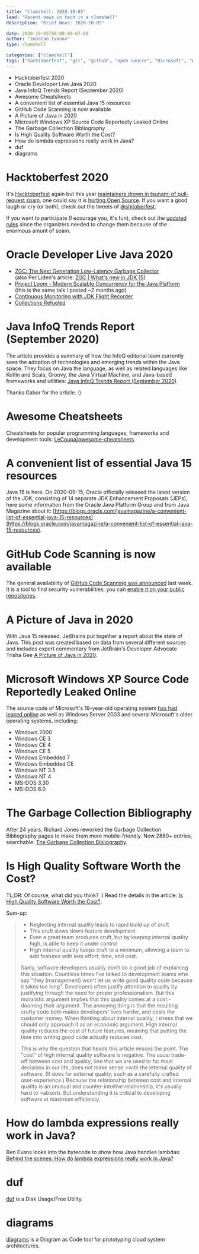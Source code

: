 ```yaml
---
title: "Clamshell: 2020-10-05"
lead: "Recent news in tech in a clamshell"
description: "Brief News: 2020-10-05"

date: 2020-10-05T09:00:00-07:00
author: "Jonatan Ivanov"
type: clamshell

categories: ["clamshell"]
tags: ["hacktoberfest", "git", "github", "open source", "Microsoft", "Windows", "Java", "JDK", "GC", "quality", "lambda", "cheatsheet", "security"]
---
```


- Hacktoberfest 2020
- Oracle Developer Live Java 2020
- Java InfoQ Trends Report (September 2020)
- Awesome Cheatsheets
- A convenient list of essential Java 15 resources
- GitHub Code Scanning is now available
- A Picture of Java in 2020
- Microsoft Windows XP Source Code Reportedly Leaked Online
- The Garbage Collection Bibliography
- Is High Quality Software Worth the Cost?
- How do lambda expressions really work in Java?
- duf
- diagrams
<!--more-->

# Hacktoberfest 2020

It's [Hacktoberfest](https://hacktoberfest.digitalocean.com/) again but this year [maintainers drown in tsunami of pull-request spam](https://www.theregister.com/2020/10/01/digitalocean_hacktoberfest_pull_request_spam/), one could say it is [hurting Open Source](https://blog.domenic.me/hacktoberfest/). If you want a good laugh or cry (or both), check out the tweets of [@shitoberfest](https://twitter.com/shitoberfest).

If you want to participate (I ecourage you, it's fun), check out the [updated rules](https://hacktoberfest.digitalocean.com/hacktoberfest-update) since the organizers needed to change them because of the enormous amunt of spam.

# Oracle Developer Live Java 2020

- [ZGC: The Next Generation Low-Latency Garbage Collector](https://www.youtube.com/watch?v=88E86quLmQA)  
(also Per Liden's article: [ZGC | What's new in JDK 15](https://malloc.se/blog/zgc-jdk15))
- [Project Loom - Modern Scalable Concurrency for the Java Platform](https://www.youtube.com/watch?v=fOEPEXTpbJA)  
(this is the same talk I posted ~2 months ago)
- [Continuous Monitoring with JDK Flight Recorder](https://www.youtube.com/watch?v=plYESjZ12hM)
- [Collections Refueled](https://www.youtube.com/watch?v=lwp2RZ__0ko)

# Java InfoQ Trends Report (September 2020)

The article provides a summary of how the InfoQ editorial team currently sees the adoption of technologies and emerging trends within the Java space. They focus on Java the language, as well as related languages like Kotlin and Scala, Groovy, the Java Virtual Machine, and Java-based frameworks and utilities: [Java InfoQ Trends Report (September 2020)](https://www.infoq.com/articles/java-jvm-trends-2020/)

Thanks Gabor for the article. :)

# Awesome Cheatsheets

Cheatsheets for popular programming languages, frameworks and development tools: [LeCoupa/awesome-cheatsheets](https://github.com/LeCoupa/awesome-cheatsheets).

# A convenient list of essential Java 15 resources

Java 15 is here. On 2020-09-15, Oracle officially released the latest version of the JDK, consisting of 14 separate JDK Enhancement Proposals (JEPs), here some information from the Oracle Java Platform Group and from Java Magazine about it: [https://blogs.oracle.com/javamagazine/a-convenient-list-of-essential-java-15-resources](https://blogs.oracle.com/javamagazine/a-convenient-list-of-essential-java-15-resources).

# GitHub Code Scanning is now available

The general availability of [GitHub Code Scanning was announced](https://github.blog/2020-09-30-code-scanning-is-now-available/) last week. It is a tool to find security vulnerabilities; you can [enable it on your public repositories](https://docs.github.com/en/free-pro-team@latest/github/finding-security-vulnerabilities-and-errors-in-your-code/enabling-code-scanning-for-a-repository).


# A Picture of Java in 2020

With Java 15 released, JetBrains put together a report about the state of Java. This post was created based on data from several different sources and includes expert commentary from JetBrain's Developer Advocate Trisha Gee [A Picture of Java in 2020](https://blog.jetbrains.com/idea/2020/09/a-picture-of-java-in-2020/).

# Microsoft Windows XP Source Code Reportedly Leaked Online

The source code of Microsoft's 19-year-old operating system [has had leaked online](https://thehackernews.com/2020/09/windows-xp-source-code.html) as well as Windows Server 2003 and several Microsoft's older operating systems, including:

- Windows 2000
- Windows CE 3
- Windows CE 4
- Windows CE 5
- Windows Embedded 7
- Windows Embedded CE
- Windows NT 3.5
- Windows NT 4
- MS-DOS 3.30
- MS-DOS 6.0

# The Garbage Collection Bibliography

After 24 years, Richard Jones reworked the Garbage Collection Bibliography pages to make them more mobile-friendly. Now 2880+ entries, searchable: [The Garbage Collection Bibliography](https://www.cs.kent.ac.uk/people/staff/rej/gcbib/).

# Is High Quality Software Worth the Cost?

TL;DR: Of course, what did you think? :) Read the details in the article: [Is High Quality Software Worth the Cost?](https://martinfowler.com/articles/is-quality-worth-cost.html).

Sum-up:
>- Neglecting internal quality leads to rapid build up of cruft
>- This cruft slows down feature development
>- Even a great team produces cruft, but by keeping internal quality high, is able to keep it under control
>- High internal quality keeps cruft to a minimum, allowing a team to add features with less effort, time, and cost.
>
>Sadly, software developers usually don't do a good job of explaining this situation. Countless times I've talked to development teams who say "they (management) won't let us write good quality code because it takes too long". Developers often justify attention to quality by justifying through the need for proper professionalism. But this moralistic argument implies that this quality comes at a cost - dooming their argument. The annoying thing is that the resulting crufty code both makes developers' lives harder, and costs the customer money. When thinking about internal quality, I stress that we should only approach it as an economic argument. High internal quality reduces the cost of future features, meaning that putting the time into writing good code actually reduces cost.
>
>This is why the question that heads this article misses the point. The "cost" of high internal quality software is negative. The usual trade-off between cost and quality, one that we are used to for most decisions in our life, does not make sense >with the internal quality of software. (It does for external quality, such as a carefully crafted user-experience.) Because the relationship between cost and internal quality is an unusual and counter-intuitive relationship, it's usually hard to >absorb. But understanding it is critical to developing software at maximum efficiency.

# How do lambda expressions really work in Java?

Ben Evans looks into the bytecode to show how Java handles lambdas: [Behind the scenes: How do lambda expressions really work in Java?](https://blogs.oracle.com/javamagazine/behind-the-scenes-how-do-lambda-expressions-really-work-in-java)

# duf

[duf](https://github.com/muesli/duf) is a Disk Usage/Free Utility.

# diagrams

[diagrams](https://github.com/mingrammer/diagrams) is a Diagram as Code tool for prototyping cloud system architectures.
